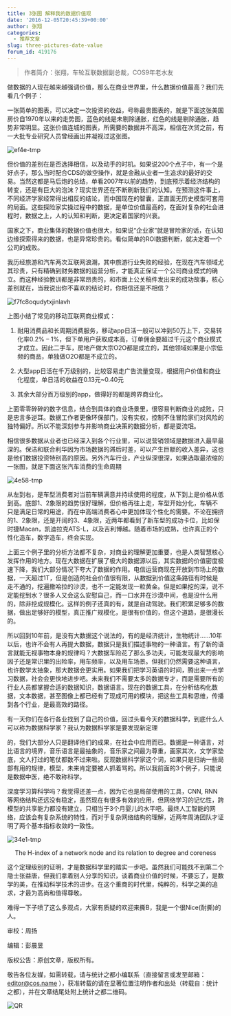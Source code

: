 ```yaml
---
title: 3张图 解释我的数据价值观
date: '2016-12-05T20:45:39+00:00'
author: 张翔
categories:
  - 推荐文章
slug: three-pictures-date-value
forum_id: 419176
---
```


> 作者简介：张翔，车轮互联数据副总裁，COS9年老水友

做数据的人现在越来越强调价值，那么在商业世界里，什么数据价值最高？我们先看几个例子：

一张简单的图表，可以决定一次投资的收益，号称最贵图表的，就是下面这张美国房价自1970年以来的走势图，蓝色的线是未剔除通胀，红色的线是剔除通胀，趋势非常明显。这张价值连城的图表，所需要的数据并不高深，相信在次贷之前，有一大批专业研究人员曾经画出并凝视过这张图。

![ef4e-tmp](https://uploads.cosx.org/2016/12/EF4E.tmp_.png)

但价值的差别在是否选择相信，以及动手的时机。如果说200个点子中，有一个是好点子，那么当时配合CDS的做空操作，就是金融从业者一生追求的最好的交易。当然这都是马后炮的总结，单看2007年以前的趋势，到底预示着经济结构的转变，还是有巨大的泡沫？现实世界还在不断刷新我们的认知。在预测这件事上，不同经济学家经常得出相反的结论，而中国现在的智囊，正直面无历史模型可套用的局面。这些探险家实操过程中的数据，是单位价值最高的，在面对复杂的社会进程时，数据之上，人的认知和判断，更决定着国家的兴衰。

国家之下，商业集体的数据价值也很大，如果说“企业家”就是冒险家的话，在认知边缘探索得来的数据，也是异常珍贵的。看似简单的ROI数据判断，就决定着一个公司的成败。

我历经旅游和汽车两次互联网浪潮，其中旅游行业失败的经验，在现在汽车领域尤其珍贵，只有精确到财务数据的运营分析，才能真正保证一个公司商业模式的确立。而这种经验教训都是非常昂贵的，和市面上公关稿件发出来的成功故事，核心差别就在，当我说出你不喜欢的结论时，你相信还是不相信？

![f7fc8oqudytxjinlavh](https://uploads.cosx.org/2016/12/F7FC8OQUDYTXJINLAVH.png)

上图小结了常见的移动互联网商业模式：

1. 耐用消费品和长周期消费服务，移动app日活一般可以冲到50万上下，交易转化率0.2% – 1%，但下单用户获取成本高，订单佣金要超过千元这个商业模式才成立。因此二手车，房地产做大宗O2O都是成立的，其他领域如果是小宗低频的商品，单独做O2O都是不成立的。

1. 大型app日活在千万级别的，比较容易走广告流量变现，根据用户价值和商业化程度，单日活的收益在0.13元~0.40元

1. 其余大部分百万级别的app，做得好的都是跨界商业化。

上面零零碎碎的数字信息，结合到具体的商业场景里，很容易判断商业的成败，只是忠言多逆耳。数据工作者更像环保部门，没有实权，控制不住冒险家们对风险的独特偏好。所以不能深刻参与并影响商业决策的数据分析，都是耍流氓。

相信很多数据从业者也已经深入到各个行业里，可以说营销领域是数据进入最早最深的。保洁和联合利华因为市场数据的滞后时差，可以产生巨额的收入差异，这也是他们数据投资特别高的原因。另外汽车行业，产业纵深很深，如果选取最浓缩的一张图，就是下面这张汽车消费的生命周期

![4e58-tmp](https://uploads.cosx.org/2016/12/4E58.tmp_.png)

从左到右，是车型消费者对当前车辆满意并持续使用的程度，从下到上是价格从低到高。底部1、2象限的趋势很好理解，但价格再往上走，车型开始分化，车辆不只是满足日常的用途，而在中高端消费者心中更加体现个性化的需要。不论在拥挤的1、2象限，还是开阔的3、4象限，近两年都看到了新车型的成功卡位，比如保时捷Macan，凯迪拉克ATS-L，以及吉利博越。随着市场的成熟，也许真正的个性化造车，数字造车，终会实现。

上面三个例子里的分析方法都不复杂，对商业的理解更加重要，也是人类智慧核心发挥作用的地方。现在大数据在扩展了极大的数据源以后，其实数据的价值密度极速下降，我们大部分情况下夸大了数据的作用。电信运营商现在开放到市场上的数据，一天超过1T，但是创造的社会价值很有限，从数据到价值这条路径有时候是走不通的，挖遍撒哈拉的沙漠，也不一定能发现一粒黄金。但是如果挖的深，说不定能挖到水？很多人又会这么安慰自己，而一口水井在沙漠中间，也是没什么用的，除非挖成规模化。这样的例子还真的有，就是自动驾驶。我们积累足够多的数据，做出足够好的模型，真正推广规模化，是很有价值的，但这个道路，是很漫长的。

所以回到10年前，是没有大数据这个说法的，有的是经济统计，生物统计……10年以后，也许不会有人再提大数据，数据只是我们描述事物的一种语言。有了新的语言就能无视事物本身的规律吗？大数据车险花了那么多功夫，可能发现最大的影响因子还是常识里的出险率，用车频率，以及用车场景。但我们仍然需要这种语言，也许数学太抽象，那大数据会更实用。如果我们把学习英语的时间，腾出来一点学习数据，社会会更快地进步吧。未来我们不需要太多的数据专才，而是需要所有的行业人员都掌握合适的数据知识，数据语言。现在的数据工具，在分析结构化数据，文本数据，甚至图像上都已经有了现成可用的模块，把这些工具和思维，传播到各个行业，是最高效的路径。

有一天你们在各行各业找到了自己的价值，回过头看今天的数据科学，到底什么人可以称为数据科学家？我认为数据科学家是要发现新定理

的，我们大部分人只是翻译他们的成果，在社会中应用而已。数据是一种语言，对比语言的境界，音乐语言是最抽象的，音乐家之间最为尊重，画家其次，文学家垫底，文人打过的笔仗都数不过来啦。反观数据科学家这个词，如果只是归纳一些局部有用的规律，模型，未来肯定要被人抓着骂的。所以我前面的3个例子，只能说是数据中医，绝不敢称科学。

深度学习算科学吗？我觉得还差一点，因为它也是局部使用的工具，CNN, RNN 等网络结构还远没有稳定，虽然现在有很多有效的应用，但网络学习的记忆性，跨模型的共享能力都没有建立，只相当于3个月婴儿的水平吧。最终人工智能的网络，应该会有复杂系统的特性，而对于复杂网络结构的理解，近两年周涛团队才证明了两个基本指标收敛的一致性。

![34e1-tmp](https://uploads.cosx.org/2016/12/34E1.tmp_.png)

<p style="text-align:center;">The H-index of a network node and its relation to degree and coreness</p>

这个定理级别的证明，才是数据科学里的踏实一步吧。虽然我们可能找不到第二个隐士张益唐，但我们拿着别人分享的知识，谈着商业价值的时候，不要忘了，是数学的美，在推动科学技术的进步。在这个重商的时代里，纯粹的，科学之美的追求，才最为高尚和值得尊敬。

难得一下子喷了这么多观点，大家有质疑的欢迎来撕B，我是一个很Nice(耐撕)的人。

审校：周扬

编辑：彭晨昱

版权公告：原创文章，版权所有。

敬告各位友媒，如需转载，请与统计之都小编联系（直接留言或发至邮箱：editor@cos.name ），获准转载的请在显著位置注明作者和出处（转载自：统计之都），并在文章结尾处附上统计之都二维码。

![QR](https://uploads.cosx.org/2016/08/QR.png)
